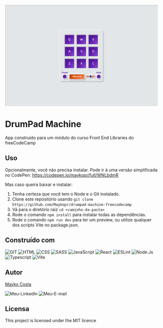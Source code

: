 ![image](./src/img/image.png)

# DrumPad Machine

App construído para um módulo do curso Front End Libraries do freeCodeCamp

## Uso

Opcionalmente, você não precisa instalar. Pode ir à uma versão simplificada no CodePen: https://codepen.io/maykopr/full/WNLbdmR

Mas caso queira baixar e instalar:

1. Tenha certeza que você tem o Node e o Git instalado.
2. Clone este repositório usando `git clone https://github.com/Maykopr/drumpad-machine-freecodecamp`
3. Vá para o diretório raiz `cd <caminho-da-pasta>`
4. Rode o comando `npm install` para instalar todas as dependências.
5. Rode o comando `npm run dev` para ter um preview, ou utilize qualquer dos scripts Vite no package.json.

## Construído com

![GIT](https://img.shields.io/badge/GIT-E44C30?style=for-the-badge&logo=git&logoColor=white)
![HTML](https://img.shields.io/badge/HTML5-E34F26?style=for-the-badge&logo=html5&logoColor=white)
![CSS](https://img.shields.io/badge/CSS3-1572B6?style=for-the-badge&logo=css3&logoColor=white)
![SASS](https://img.shields.io/badge/SASS-hotpink.svg?style=for-the-badge&logo=SASS&logoColor=white)
![JavaScript](https://img.shields.io/badge/JavaScript-F7DF1E?style=for-the-badge&logo=javascript&logoColor=black)
![React](https://img.shields.io/badge/React-20232A?style=for-the-badge&logo=react&logoColor=61DAFB)
![ESLint](https://img.shields.io/badge/ESLint-4B3263?style=for-the-badge&logo=eslint&logoColor=white)
![Node.Js](https://img.shields.io/badge/Node.js-43853D?style=for-the-badge&logo=node.js&logoColor=white)
![Typescript](https://img.shields.io/badge/TypeScript-007ACC?style=for-the-badge&logo=typescript&logoColor=white)
![Vite](https://img.shields.io/badge/Vite-646CFF?style=for-the-badge&logo=Vite&logoColor=white)

## Autor

[Mayko Costa](https://github.com/Maykopr)

![Meu-LinkedIn](https://img.shields.io/badge/LinkedIn-0077B5?style=for-the-badge&logo=linkedin&logoColor=white)
![Meu-E-mail](https://img.shields.io/badge/Microsoft_Outlook-0078D4?style=for-the-badge&logo=microsoft-outlook&logoColor=white)

## Licensa

This project is licensed under the MIT licence
